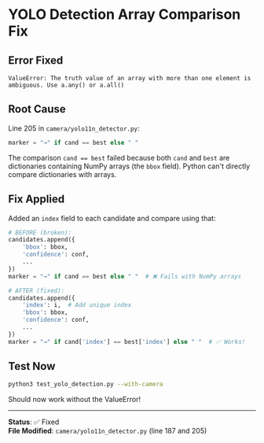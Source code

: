 # YOLO Detection Array Comparison Fix

## Error Fixed
```
ValueError: The truth value of an array with more than one element is ambiguous. Use a.any() or a.all()
```

## Root Cause
Line 205 in `camera/yolo11n_detector.py`:
```python
marker = "→" if cand == best else " "
```

The comparison `cand == best` failed because both `cand` and `best` are dictionaries containing NumPy arrays (the `bbox` field). Python can't directly compare dictionaries with arrays.

## Fix Applied
Added an `index` field to each candidate and compare using that:

```python
# BEFORE (broken):
candidates.append({
    'bbox': bbox,
    'confidence': conf,
    ...
})
marker = "→" if cand == best else " "  # ❌ Fails with NumPy arrays

# AFTER (fixed):
candidates.append({
    'index': i,  # Add unique index
    'bbox': bbox,
    'confidence': conf,
    ...
})
marker = "→" if cand['index'] == best['index'] else " "  # ✅ Works!
```

## Test Now
```bash
python3 test_yolo_detection.py --with-camera
```

Should now work without the ValueError!

---

**Status**: ✅ Fixed  
**File Modified**: `camera/yolo11n_detector.py` (line 187 and 205)
